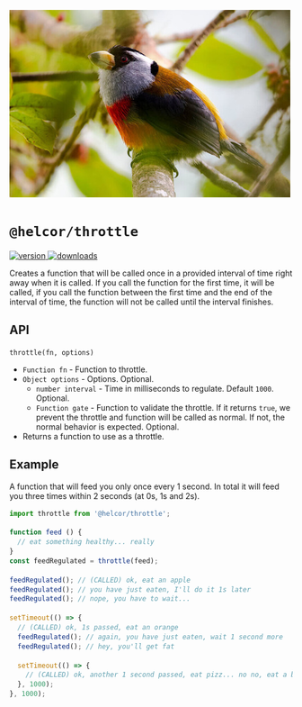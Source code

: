 ![helcor](https://github.com/romelperez/helcor/raw/main/helcor.jpg)

# `@helcor/throttle`

<a href="https://npmjs.org/package/@helcor/throttle">
  <img src="https://img.shields.io/npm/v/@helcor/throttle.svg" alt="version" />
</a>
<a href="https://npmjs.org/package/@helcor/throttle">
  <img src="https://img.shields.io/npm/dm/@helcor/throttle.svg" alt="downloads" />
</a>

Creates a function that will be called once in a provided interval of time right
away when it is called. If you call the function for the first time, it will be
called, if you call the function between the first time and the end of the interval
of time, the function will not be called until the interval finishes.

## API

`throttle(fn, options)`

- `Function fn` - Function to throttle.
- `Object options` - Options. Optional.
  - `number interval` - Time in milliseconds to regulate. Default `1000`. Optional.
  - `Function gate` - Function to validate the throttle. If it returns `true`,
  we prevent the throttle and function will be called as normal. If not, the normal
  behavior is expected. Optional.
- Returns a function to use as a throttle.

## Example

A function that will feed you only once every 1 second. In total it will feed you
three times within 2 seconds (at 0s, 1s and 2s).

```js
import throttle from '@helcor/throttle';

function feed () {
  // eat something healthy... really
}
const feedRegulated = throttle(feed);

feedRegulated(); // (CALLED) ok, eat an apple
feedRegulated(); // you have just eaten, I'll do it 1s later
feedRegulated(); // nope, you have to wait...

setTimeout(() => {
  // (CALLED) ok, 1s passed, eat an orange
  feedRegulated(); // again, you have just eaten, wait 1 second more
  feedRegulated(); // hey, you'll get fat

  setTimeout(() => {
    // (CALLED) ok, another 1 second passed, eat pizz... no no, eat a banana
  }, 1000);
}, 1000);
```
